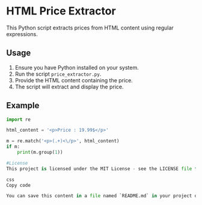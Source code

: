 # HTML Price Extractor

This Python script extracts prices from HTML content using regular expressions.

## Usage

1. Ensure you have Python installed on your system.
2. Run the script `price_extractor.py`.
3. Provide the HTML content containing the price.
4. The script will extract and display the price.

## Example

```python
import re

html_content = '<p>Price : 19.99$</p>'

m = re.match('<p>(.+)<\/p>', html_content)
if m:
    print(m.group(1))

#License
This project is licensed under the MIT License - see the LICENSE file for details.

css
Copy code

You can save this content in a file named `README.md` in your project direct